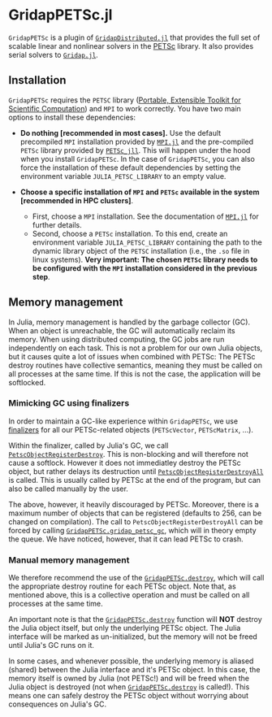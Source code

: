 # GridapPETSc.jl

`GridapPETSc` is a plugin of [`GridapDistributed.jl`](https://github.com/gridap/GridapDistributed.jl) that provides the  full set of scalable linear and nonlinear solvers in the [PETSc](https://petsc.org/release/) library. It also provides serial solvers to [`Gridap.jl`](https://github.com/gridap/Gridap.jl).

## Installation

`GridapPETSc` requires the `PETSC` library ([Portable, Extensible Toolkit for Scientific Computation](https://www.mcs.anl.gov/petsc/)) and `MPI` to work correctly. You have two main options to install these dependencies:

- **Do nothing [recommended in most cases].** Use the default precompiled `MPI` installation provided by [`MPI.jl`](https://github.com/JuliaParallel/MPI.jl) and the pre-compiled `PETSc` library provided by [`PETSc_jll`](https://github.com/JuliaBinaryWrappers/PETSc_jll.jl). This will happen under the hood when you install `GridapPETSc`. In the case of `GridapPETSc`, you can also force the installation of these default dependencies by setting the environment variable `JULIA_PETSC_LIBRARY` to an empty value.

- **Choose a specific installation of `MPI` and `PETSc` available in the system [recommended in HPC clusters]**.
  - First, choose a `MPI` installation. See the documentation of  [`MPI.jl`](https://github.com/JuliaParallel/MPI.jl) for further details.
  - Second, choose a `PETSc` installation. To this end, create an environment variable `JULIA_PETSC_LIBRARY` containing the path to the dynamic library object of the `PETSC` installation (i.e., the `.so` file in linux systems). **Very important: The chosen `PETSc` library needs to be configured with the `MPI` installation considered in the previous step**.

## Memory management

In Julia, memory management is handled by the garbage collector (GC). When an object is unreachable, the GC will automatically reclaim its memory. When using distributed computing, the GC jobs are run independently on each task. This is not a problem for our own Julia objects, but it causes quite a lot of issues when combined with PETSc: The PETSc destroy routines have collective semantics, meaning they must be called on all processes at the same time. If this is not the case, the application will be softlocked.

### Mimicking GC using finalizers

In order to maintain a GC-like experience within `GridapPETSc`, we use [finalizers](https://docs.julialang.org/en/v1/base/base/#Base.finalizer) for all our PETSc-related objects (`PETScVector`, `PETScMatrix`, ...).

Within the finalizer, called by Julia's GC, we call [`PetscObjectRegisterDestroy`](https://petsc.org/release/manualpages/Sys/PetscObjectRegisterDestroy/). This is non-blocking and will therefore not cause a softlock. However it does not immediatley destroy the PETSc object, but rather delays its destruction until [`PetscObjectRegisterDestroyAll`](https://petsc.org/release/manualpages/Sys/PetscObjectRegisterDestroyAll/) is called. This is usually called by PETSc at the end of the program, but can also be called manually by the user.

The above, however, it heavily discouraged by PETSc. Moreover, there is a maximum number of objects that can be registered (defaults to 256, can be changed on compilation). The call to `PetscObjectRegisterDestroyAll` can be forced by calling [`GridapPETSc.gridap_petsc_gc`](@ref), which will in theory empty the queue. We have noticed, however, that it can lead PETSc to crash.

### Manual memory management

We therefore recommend the use of the [`GridapPETSc.destroy`](@ref), which will call the appropriate destroy routine for each PETSc object. Note that, as mentioned above, this is a collective operation and must be called on all processes at the same time.

An important note is that the [`GridapPETSc.destroy`](@ref) function will **NOT** destroy the Julia object itself, but only the underlying PETSc object. The Julia interface will be marked as un-initialized, but the memory will not be freed until Julia's GC runs on it.

In some cases, and whenever possible, the underlying memory is aliased (shared) between the Julia interface and it's PETSc object. In this case, the memory itself is owned by Julia (not PETSc!) and will be freed when the Julia object is destroyed (not when [`GridapPETSc.destroy`](@ref) is called!). This means one can safely destroy the PETSc object without worrying about consequences on Julia's GC.
